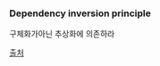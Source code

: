 ### Dependency inversion principle

구체화가아닌 추상화에 의존하라   






[출처](https://web.archive.org/web/20150905081103/http://www.objectmentor.com/resources/articles/dip.pdf)
